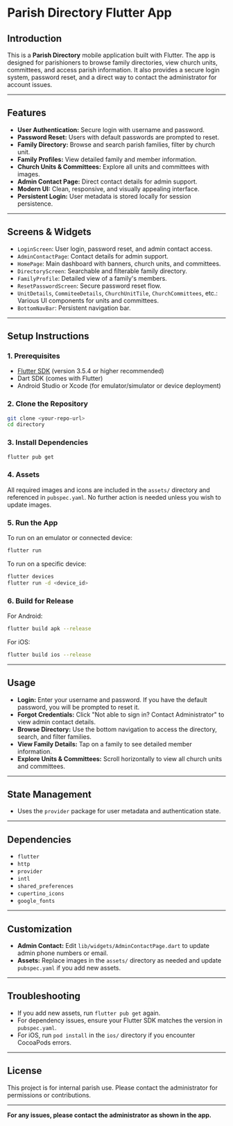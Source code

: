 # Parish Directory Flutter App

## Introduction

This is a **Parish Directory** mobile application built with Flutter. The app is designed for parishioners to browse family directories, view church units, committees, and access parish information. It also provides a secure login system, password reset, and a direct way to contact the administrator for account issues.

---

## Features

- **User Authentication:** Secure login with username and password.
- **Password Reset:** Users with default passwords are prompted to reset.
- **Family Directory:** Browse and search parish families, filter by church unit.
- **Family Profiles:** View detailed family and member information.
- **Church Units & Committees:** Explore all units and committees with images.
- **Admin Contact Page:** Direct contact details for admin support.
- **Modern UI:** Clean, responsive, and visually appealing interface.
- **Persistent Login:** User metadata is stored locally for session persistence.

---

## Screens & Widgets

- `LoginScreen`: User login, password reset, and admin contact access.
- `AdminContactPage`: Contact details for admin support.
- `HomePage`: Main dashboard with banners, church units, and committees.
- `DirectoryScreen`: Searchable and filterable family directory.
- `FamilyProfile`: Detailed view of a family's members.
- `ResetPasswordScreen`: Secure password reset flow.
- `UnitDetails`, `CommiteeDetails`, `ChurchUnitTile`, `ChurchCommittees`, etc.: Various UI components for units and committees.
- `BottomNavBar`: Persistent navigation bar.

---

## Setup Instructions

### 1. Prerequisites

- [Flutter SDK](https://flutter.dev/docs/get-started/install) (version 3.5.4 or higher recommended)
- Dart SDK (comes with Flutter)
- Android Studio or Xcode (for emulator/simulator or device deployment)

### 2. Clone the Repository

```sh
git clone <your-repo-url>
cd directory
```

### 3. Install Dependencies

```sh
flutter pub get
```

### 4. Assets

All required images and icons are included in the `assets/` directory and referenced in `pubspec.yaml`. No further action is needed unless you wish to update images.

### 5. Run the App

To run on an emulator or connected device:

```sh
flutter run
```

To run on a specific device:

```sh
flutter devices
flutter run -d <device_id>
```

### 6. Build for Release

For Android:

```sh
flutter build apk --release
```

For iOS:

```sh
flutter build ios --release
```

---

## Usage

- **Login:** Enter your username and password. If you have the default password, you will be prompted to reset it.
- **Forgot Credentials:** Click "Not able to sign in? Contact Administrator" to view admin contact details.
- **Browse Directory:** Use the bottom navigation to access the directory, search, and filter families.
- **View Family Details:** Tap on a family to see detailed member information.
- **Explore Units & Committees:** Scroll horizontally to view all church units and committees.

---

## State Management

- Uses the `provider` package for user metadata and authentication state.

---

## Dependencies

- `flutter`
- `http`
- `provider`
- `intl`
- `shared_preferences`
- `cupertino_icons`
- `google_fonts`

---

## Customization

- **Admin Contact:** Edit `lib/widgets/AdminContactPage.dart` to update admin phone numbers or email.
- **Assets:** Replace images in the `assets/` directory as needed and update `pubspec.yaml` if you add new assets.

---

## Troubleshooting

- If you add new assets, run `flutter pub get` again.
- For dependency issues, ensure your Flutter SDK matches the version in `pubspec.yaml`.
- For iOS, run `pod install` in the `ios/` directory if you encounter CocoaPods errors.

---

## License

This project is for internal parish use. Please contact the administrator for permissions or contributions.

---

**For any issues, please contact the administrator as shown in the app.**
